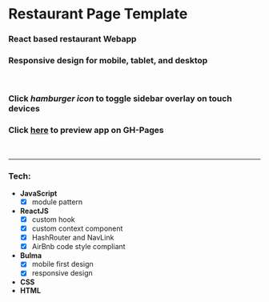 # **Restaurant Page Template**  

### React based restaurant Webapp

### Responsive design for mobile, tablet, and desktop
<br>

### Click *hamburger icon* to toggle sidebar overlay on touch devices  

### Click [here](https://anon-legion.github.io/restaurant-template/) to preview app on GH-Pages
<br>

---

### **Tech**:

* **JavaScript**
  - [x] module pattern
* **ReactJS**
  - [x] custom hook
  - [x] custom context component
  - [x] HashRouter and NavLink
  - [x] AirBnb code style compliant
* **Bulma**
  - [x] mobile first design
  - [x] responsive design
* **CSS**
* **HTML**
